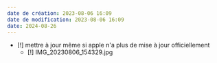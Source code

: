 ```yaml
---
date de création: 2023-08-06 16:09
date de modification: 2023-08-06 16:09
date: 2024-08-26
---
```

- [!] mettre à jour même si apple n'a plus de mise à jour officiellement
	- [!] IMG_20230806_154329.jpg